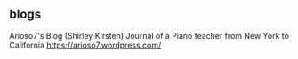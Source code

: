 ## blogs
Arioso7's Blog (Shirley Kirsten) Journal of a Piano teacher from New York to California https://arioso7.wordpress.com/

